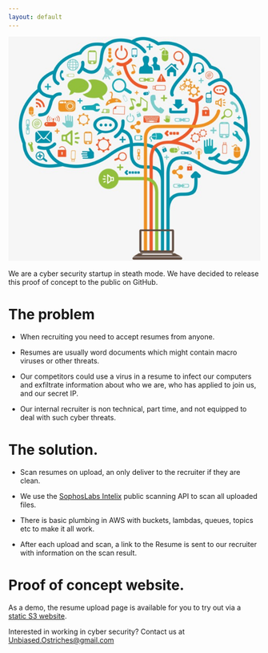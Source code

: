 ```yaml
---
layout: default
---
```


![Brain Tree](assets/images/brain-tree.jpg)

We are a cyber security startup in steath mode. We have decided to release this proof of concept to the public on GitHub.

# The problem

* When recruiting you need to accept resumes from anyone.

* Resumes are usually word documents which might contain macro viruses or other threats.

* Our competitors could use a virus in a resume to infect our computers and exfiltrate information about who we are, who has applied to join us, and our secret IP.

* Our internal recruiter is non technical, part time, and not equipped to deal with such cyber threats.

# The solution.

* Scan resumes on upload, an only deliver to the recruiter if they are clean.

* We use the [SophosLabs Intelix](https://api.labs.sophos.com/doc/index.html) public scanning API to scan all uploaded files.

* There is basic plumbing in AWS with buckets, lambdas, queues, topics etc to make it all work.

* After each upload and scan, a link to the Resume is sent to our recruiter with information on the scan result.

# Proof of concept website.

As a demo, the resume upload page is available for you to try out via a [static S3 website](https://ostriches-web.s3.eu-central-1.amazonaws.com/index2.html).

Interested in working in cyber security? Contact us at [Unbiased.Ostriches@gmail.com](mailto:Unbiased.Ostriches@gmail.com)
